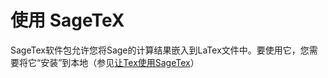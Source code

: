 # 使用 SageTeX
SageTex软件包允许您将Sage的计算结果嵌入到LaTex文件中。要使用它，您需要将它“安装”到本地（参见[让Tex使用SageTex](07.2_Make_SageTeX_known_to_TeX.md)）